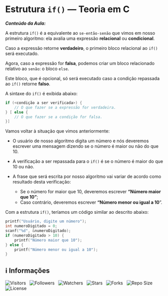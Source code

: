 <!-- Título -->
# Estrutura `if()` — Teoria em C

***Conteúdo da Aula:***

A estrutura `if()` é a equivalente ao `se-então-senão` que vimos em nosso primeiro algoritmo: ela avalia uma expressão **relacional** ou **condicional**.

Caso a expressão retorne **verdadeiro**, o primeiro bloco relacional ao `if()` será executado.

Agora, caso a expressão for **falsa**, podemos criar um bloco relacionado relativo ao `senão`: o bloco `else`.

Este bloco, que é opcional, só será executado caso a condição repassada ao `if()` retorne **falso**.

A sintaxe do `if()` é exibida abaixo:

```c
if (<condição a ser verificada>) {
    // O que fazer se a expressão for verdadeira.
} [ else {
    // O que fazer se a condição for falsa.
}]
```

Vamos voltar à situação que vimos anteriormente:

* O usuário de nosso algoritmo digita um número e nós deveremos escrever uma mensagem dizendo se o número é maior ou não do que 10.

* A verificação a ser repassada para o `if()` é se o número é maior do que 10 ou não.

* A frase que será escrita por nosso algoritmo vai variar de acordo como resultado desta verificação:
  * Se o número for maior que 10, deveremos escrever **“Número maior que 10”**;
  * Caso contrário, deveremos escrever **“Número menor ou igual a 10**”.

Com a estrutura `if()`, teríamos um código similar ao descrito abaixo:

```c
printf("Usuário, digite um número");
int numeroDigitado = 0;
scanf("%d", &numeroDigitado);
if (numeroDigitado > 10) {
    printf("Número maior que 10");
} else {
    printf("Número menor ou igual a 10");
}
```

<!-- Informações -->
## &#8505; Informações

![Visitors](https://api.visitorbadge.io/api/visitors?path=Devsgeeknerd%2Fcla-est-if-c-est-dec-c-log-par-pro-com-bas&label=Visitantes&labelColor=%23700070&labelStyle=none&countColor=%23000fff&style=plastic&color=%23ffffff "Total de Visitantes")
&nbsp;
![Followers](https://img.shields.io/github/followers/Devsgeeknerd?style=p&label=Seguidores&labelColor=800080&color=000fff "Total de Seguidores")
&nbsp;
![Watchers](https://img.shields.io/github/watchers/Devsgeeknerd/cla-est-if-c-est-dec-c-log-par-pro-com-bas?style=p&label=Observadores&labelColor=800080&color=000fff "Total de Observadores")
&nbsp;
![Stars](https://img.shields.io/github/stars/Devsgeeknerd/cla-est-if-c-est-dec-c-log-par-pro-com-bas?style=p&label=Estrelas&labelColor=800080&color=000fff "Total de Estrelas")
&nbsp;
![Forks](https://img.shields.io/github/forks/Devsgeeknerd/cla-est-if-c-est-dec-c-log-par-pro-com-bas?style=p&label=Bifurcações&labelColor=800080&color=000fff "Total de Bifurcações")
&nbsp;
![Repo Size](https://img.shields.io/github/repo-size/Devsgeeknerd/cla-est-if-c-est-dec-c-log-par-pro-com-bas?style=p&label=Tamanho&labelColor=800080&color=000fff "Tamanho do Repositório")
&nbsp;
![License](https://img.shields.io/github/license/Devsgeeknerd/cla-est-if-c-est-dec-c-log-par-pro-com-bas?style=p&label=Licença&labelColor=800080&color=000fff "Licença do Repositório")
